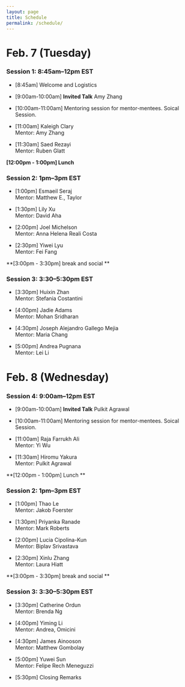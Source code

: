 ```yaml
---
layout: page
title: Schedule
permalink: /schedule/
---
```


# Feb. 7 (Tuesday)

### Session 1: 8:45am–12pm EST

- [8:45am] Welcome and Logistics

- [9:00am-10:00am] **Invited Talk** Amy Zhang

- [10:00am-11:00am] Mentoring session for mentor-mentees. Soical Session. 

- [11:00am]  Kaleigh Clary \
Mentor: Amy Zhang

- [11:30am] Saed Rezayi \
Mentor: Ruben Glatt

**[12:00pm - 1:00pm] Lunch**

### Session 2: 1pm–3pm EST

- [1:00pm] Esmaeil Seraj \
Mentor: Matthew E., Taylor

- [1:30pm] Lily Xu \
Mentor: David Aha

- [2:00pm] Joel Michelson \
Mentor: Anna Helena Reali Costa

- [2:30pm]  Yiwei Lyu \
Mentor: Fei Fang

**[3:00pm - 3:30pm] break and social **

### Session 3: 3:30–5:30pm EST 

- [3:30pm] Huixin Zhan \
Mentor: Stefania Costantini

- [4:00pm]  Jadie Adams \
Mentor: Mohan Sridharan

- [4:30pm] Joseph Alejandro Gallego Mejia \
Mentor: Maria Chang

- [5:00pm] Andrea Pugnana \
Mentor: Lei Li


# Feb. 8 (Wednesday)

### Session 4: 9:00am–12pm EST

- [9:00am-10:00am] **Invited Talk** Pulkit Agrawal

- [10:00am-11:00am] Mentoring session for mentor-mentees. Soical Session. 

- [11:00am]  Raja Farrukh Ali  \
Mentor: Yi Wu

- [11:30am]  Hiromu Yakura \
Mentor: Pulkit Agrawal

**[12:00pm - 1:00pm] Lunch **

### Session 2: 1pm–3pm EST

- [1:00pm] Thao Le \
Mentor: Jakob Foerster

- [1:30pm] Priyanka Ranade \
Mentor: Mark Roberts

- [2:00pm] Lucia Cipolina-Kun \
Mentor: Biplav Srivastava 

- [2:30pm]  Xinlu Zhang \
Mentor: Laura Hiatt


**[3:00pm - 3:30pm] break and social **

### Session 3: 3:30–5:30pm EST 

- [3:30pm]  Catherine Ordun \
Mentor: Brenda Ng

- [4:00pm]  Yiming Li \
Mentor: Andrea, Omicini

- [4:30pm] James Ainooson \
Mentor: Matthew Gombolay

- [5:00pm] Yuwei Sun \
Mentor: Felipe Rech Meneguzzi 

- [5:30pm] Closing Remarks
